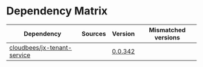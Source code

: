 # Dependency Matrix

Dependency | Sources | Version | Mismatched versions
---------- | ------- | ------- | -------------------
[cloudbees/jx-tenant-service](https://github.com/cloudbees/jx-tenant-service) |  | [0.0.342](https://github.com/cloudbees/jx-tenant-service/releases/tag/v0.0.342) | 
